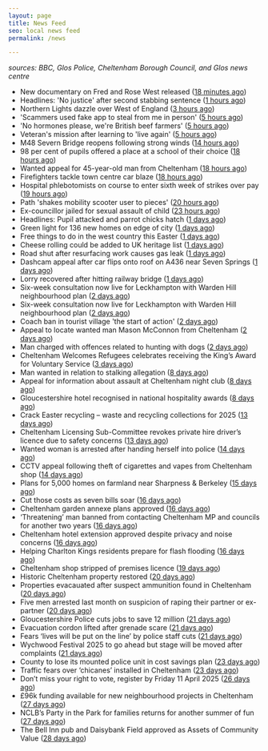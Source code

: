 ```yaml
---
layout: page
title: News Feed
seo: local news feed
permalink: /news

---
```


_sources: BBC, Glos Police, Cheltenham Borough Council, and Glos news centre_

<!-- news_marker starts -->
- New documentary on Fred and Rose West released ([18 minutes ago](https://www.bbc.com/news/articles/c78j443v77vo))
- Headlines: 'No justice' after second stabbing sentence ([1 hours ago](https://www.bbc.com/news/articles/c8epx324pdwo))
- Northern Lights dazzle over West of England ([3 hours ago](https://www.bbc.com/news/articles/cpvrlw8xjdmo))
- 'Scammers used fake app to steal from me in person' ([5 hours ago](https://www.bbc.com/news/articles/cn05d58jwvdo))
- 'No hormones please, we're British beef farmers' ([5 hours ago](https://www.bbc.com/news/articles/cp31qqlq29vo))
- Veteran's mission after learning to 'live again' ([5 hours ago](https://www.bbc.com/news/articles/cn5xxn54zz6o))
- M48 Severn Bridge reopens following strong winds ([14 hours ago](https://www.bbc.com/news/articles/cq675yzqrveo))
- 98 per cent of pupils offered a place at a school of their choice ([18 hours ago](https://gloucesternewscentre.co.uk/98-per-cent-of-pupils-offered-a-place-at-a-school-of-their-choice/))
- Wanted appeal for 45-year-old man from Cheltenham ([18 hours ago](https://gloucesternewscentre.co.uk/wanted-appeal-for-45-year-old-man-from-cheltenham/))
- Firefighters tackle town centre car blaze ([18 hours ago](https://www.bbc.com/news/articles/cdjlzz2rj3xo))
- Hospital phlebotomists on course to enter sixth week of strikes over pay ([19 hours ago](https://gloucesternewscentre.co.uk/hospital-phlebotomists-on-course-to-enter-sixth-week-of-strikes-over-pay/))
- Path 'shakes mobility scooter user to pieces' ([20 hours ago](https://www.bbc.com/news/articles/cy70yxyy3ggo))
- Ex-councillor jailed for sexual assault of child ([23 hours ago](https://www.bbc.com/news/articles/cql6z67xl5qo))
- Headlines: Pupil attacked and parrot chicks hatch ([1 days ago](https://www.bbc.com/news/articles/cd6j3j9qzy4o))
- Green light for 136 new homes on edge of city ([1 days ago](https://www.bbc.com/news/articles/c5y6lv77rw3o))
- Free things to do in the west country this Easter ([1 days ago](https://www.bbc.com/news/articles/c74nnn2w2vvo))
- Cheese rolling could be added to UK heritage list ([1 days ago](https://www.bbc.com/news/articles/czrv6z6z1k7o))
- Road shut after resurfacing work causes gas leak ([1 days ago](https://www.bbc.com/news/articles/cgkgr6z4474o))
- Dashcam appeal after car flips onto roof on A436 near Seven Springs ([1 days ago](https://gloucesternewscentre.co.uk/dashcam-appeal-after-car-flips-onto-roof-on-a436-near-seven-springs/))
- Lorry recovered after hitting railway bridge ([1 days ago](https://www.bbc.com/news/articles/cn9124x7p0do))
- Six-week consultation now live for Leckhampton with Warden Hill neighbourhood plan ([2 days ago](https://gloucesternewscentre.co.uk/six-week-consultation-now-live-for-leckhampton-with-warden-hill-neighbourhood-plan-2/))
- Six-week consultation now live for Leckhampton with Warden Hill neighbourhood plan ([2 days ago](https://www.cheltenham.gov.uk/news/article/3003/six-week_consultation_now_live_for_leckhampton_with_warden_hill_neighbourhood_plan))
- Coach ban in tourist village 'the start of action' ([2 days ago](https://www.bbc.com/news/articles/c5ylpr9vz83o))
- Appeal to locate wanted man Mason McConnon from Cheltenham ([2 days ago](https://gloucesternewscentre.co.uk/appeal-to-locate-wanted-man-mason-mcconnon-from-cheltenham/))
- Man charged with offences related to hunting with dogs ([2 days ago](https://gloucesternewscentre.co.uk/man-charged-with-offences-related-to-hunting-with-dogs/))
- Cheltenham Welcomes Refugees celebrates receiving the King’s Award for Voluntary Service ([3 days ago](https://gloucesternewscentre.co.uk/cheltenham-welcomes-refugees-celebrates-receiving-the-kings-award-for-voluntary-service/))
- Man wanted in relation to stalking allegation ([8 days ago](https://gloucesternewscentre.co.uk/man-wanted-in-relation-to-stalking-allegation/))
- Appeal for information about assault at Cheltenham night club ([8 days ago](https://gloucesternewscentre.co.uk/appeal-for-information-about-assault-at-cheltenham-night-club/))
- Gloucestershire hotel recognised in national hospitality awards ([8 days ago](https://gloucesternewscentre.co.uk/gloucestershire-hotel-recognised-in-national-hospitality-awards/))
- Crack Easter recycling – waste and recycling collections for 2025 ([13 days ago](https://www.cheltenham.gov.uk/news/article/3002/crack_easter_recycling_%E2%80%93_waste_and_recycling_collections_for_2025))
- Cheltenham Licensing Sub-Committee revokes private hire driver’s licence due to safety concerns ([13 days ago](https://www.cheltenham.gov.uk/news/article/3001/cheltenham_licensing_sub-committee_revokes_private_hire_drivers_licence_due_to_safety_concerns))
- Wanted woman is arrested after handing herself into police ([14 days ago](https://gloucesternewscentre.co.uk/wanted-woman-is-arrested-after-handing-herself-into-police/))
- CCTV appeal following theft of cigarettes and vapes from Cheltenham shop ([14 days ago](https://gloucesternewscentre.co.uk/cctv-appeal-following-theft-of-cigarettes-and-vapes-from-cheltenham-shop/))
- Plans for 5,000 homes on farmland near Sharpness & Berkeley ([15 days ago](https://www.bbc.co.uk/sounds/play/p0l1v3k3))
- Cut those costs as seven bills soar ([16 days ago](https://www.bbc.co.uk/sounds/play/p0l1mstk))
- Cheltenham garden annexe plans approved ([16 days ago](https://gloucesternewscentre.co.uk/cheltenham-garden-annexe-plans-approved/))
- ‘Threatening’ man banned from contacting Cheltenham MP and councils for another two years ([16 days ago](https://gloucesternewscentre.co.uk/threatening-man-banned-from-contacting-cheltenham-mp-and-councils-for-another-two-years/))
- Cheltenham hotel extension approved despite privacy and noise concerns ([16 days ago](https://gloucesternewscentre.co.uk/cheltenham-hotel-extension-approved-despite-privacy-and-noise-concerns/))
- Helping Charlton Kings residents prepare for flash flooding ([16 days ago](https://www.cheltenham.gov.uk/news/article/3000/helping_charlton_kings_residents_prepare_for_flash_flooding))
- Cheltenham shop stripped of premises licence ([19 days ago](https://gloucesternewscentre.co.uk/cheltenham-shop-stripped-of-premises-licence/))
- Historic Cheltenham property restored ([20 days ago](https://gloucesternewscentre.co.uk/historic-cheltenham-property-restored/))
- Properties evacauated after suspect ammunition found in Cheltenham ([20 days ago](https://gloucesternewscentre.co.uk/propeties-evacauated-after-suspect-ammuintion-found-in-cheltenham/))
- Five men arrested last month on suspicion of raping their partner or ex-partner ([20 days ago](https://gloucesternewscentre.co.uk/five-men-arrested-last-month-on-suspicion-of-raping-their-partner-or-ex-partner/))
- Gloucestershire Police cuts jobs to save 12 million ([21 days ago](https://www.bbc.co.uk/sounds/play/p0l0mzhx))
- Evacuation cordon lifted after grenade scare ([21 days ago](https://gloucesternewscentre.co.uk/evacuation-cordon-lifted-after-grenade-scare/))
- Fears ‘lives will be put on the line’ by police staff cuts ([21 days ago](https://gloucesternewscentre.co.uk/fears-lives-will-be-put-on-the-line-by-police-staff-cuts/))
- Wychwood Festival 2025 to go ahead but stage will be moved after complaints ([21 days ago](https://gloucesternewscentre.co.uk/wychwood-festival-2025-to-go-ahead-but-stage-will-be-moved-after-complaints/))
- County to lose its mounted police unit in cost savings plan ([23 days ago](https://gloucesternewscentre.co.uk/county-to-lose-its-mounted-police-unit-in-cost-savings-plan/))
- Traffic fears over ‘chicanes’ installed in Cheltenham ([23 days ago](https://gloucesternewscentre.co.uk/traffic-fears-over-chicanes-installed-in-cheltenham/))
- Don’t miss your right to vote, register by Friday 11 April 2025 ([26 days ago](https://www.cheltenham.gov.uk/news/article/2999/dont_miss_your_right_to_vote_register_by_friday_11_april_2025))
- £96k funding available for new neighbourhood projects in Cheltenham ([27 days ago](https://www.cheltenham.gov.uk/news/article/2998/96k_funding_available_for_new_neighbourhood_projects_in_cheltenham))
- NCLB’s Party in the Park for families returns for another summer of fun ([27 days ago](https://www.cheltenham.gov.uk/news/article/2997/nclbs_party_in_the_park_for_families_returns_for_another_summer_of_fun))
- The Bell Inn pub and Daisybank Field approved as Assets of Community Value ([28 days ago](https://www.cheltenham.gov.uk/news/article/2996/the_bell_inn_pub_and_daisybank_field_approved_as_assets_of_community_value))

<!-- news_marker ends -->
